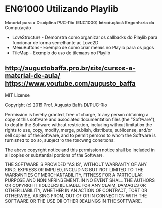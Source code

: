 # ENG1000 Utilizando Playlib
Material para a Disciplina PUC-Rio (ENG1000) Introdução à Engenharia da Computação

* LoveStructure - Demonstra como organizar os callbacks do Playlib para funcionar de forma semelhante ao Love2D
* MenuButtons - Exemplo de como criar menus no Playlib para os jogos
* TileMap - Exemplo do uso de tilemaps no Playlib

http://augustobaffa.pro.br/site/cursos-e-material-de-aula/
https://www.youtube.com/augusto_baffa
---

MIT License

Copyright (c) 2016 Prof. Augusto Baffa DI/PUC-Rio

Permission is hereby granted, free of charge, to any person obtaining a copy
of this software and associated documentation files (the "Software"), to deal
in the Software without restriction, including without limitation the rights
to use, copy, modify, merge, publish, distribute, sublicense, and/or sell
copies of the Software, and to permit persons to whom the Software is
furnished to do so, subject to the following conditions:

The above copyright notice and this permission notice shall be included in all
copies or substantial portions of the Software.

THE SOFTWARE IS PROVIDED "AS IS", WITHOUT WARRANTY OF ANY KIND, EXPRESS OR
IMPLIED, INCLUDING BUT NOT LIMITED TO THE WARRANTIES OF MERCHANTABILITY,
FITNESS FOR A PARTICULAR PURPOSE AND NONINFRINGEMENT. IN NO EVENT SHALL THE
AUTHORS OR COPYRIGHT HOLDERS BE LIABLE FOR ANY CLAIM, DAMAGES OR OTHER
LIABILITY, WHETHER IN AN ACTION OF CONTRACT, TORT OR OTHERWISE, ARISING FROM,
OUT OF OR IN CONNECTION WITH THE SOFTWARE OR THE USE OR OTHER DEALINGS IN THE
SOFTWARE.
